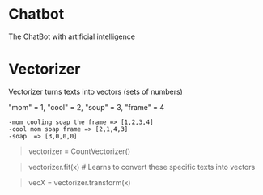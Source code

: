 # Chatbot
The ChatBot with artificial intelligence

# Vectorizer
Vectorizer turns texts into vectors (sets of numbers)

"mom" = 1, "cool" = 2, "soup" = 3, "frame" = 4

	-mom cooling soap the frame => [1,2,3,4]
	-cool mom soap frame => [2,1,4,3]
	-soap  => [3,0,0,0]

>vectorizer = CountVectorizer()

>vectorizer.fit(x)  # Learns to convert these specific texts into vectors

>vecX = vectorizer.transform(x)
